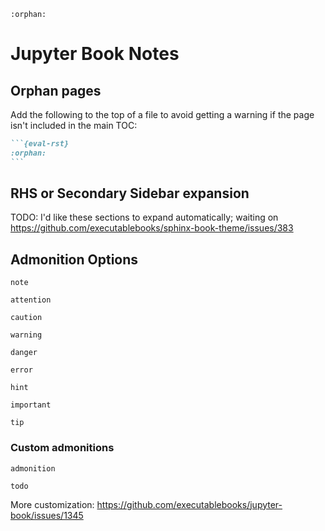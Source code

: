 <!-- :orphan: is needed so we don't get a TOC warning -->
```{eval-rst}
:orphan:
```

# Jupyter Book Notes


## Orphan pages

Add the following to the top of a file to avoid getting a warning
if the page isn't included in the main TOC:

````md
```{eval-rst}
:orphan:
```
````

## RHS or Secondary Sidebar expansion

TODO: I'd like these sections to expand automatically; waiting on https://github.com/executablebooks/sphinx-book-theme/issues/383


## Admonition Options

```{note}
note
```

```{attention}
attention
```

```{caution}
caution
```

```{warning}
warning
```

```{danger}
danger
```


```{error}
error
```


```{hint}
hint
```


```{important}
important
```

```{tip}
tip
```




### Custom admonitions

```{admonition} Custom!
admonition
```

```{admonition} TODO
todo
```

More customization: https://github.com/executablebooks/jupyter-book/issues/1345
